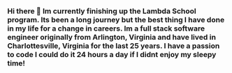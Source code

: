 ### Hi there 👋 Im currently finishing up the Lambda School program. Its been a long journey but the best thing I have done in my life for a change in careers. Im a full stack software engineer originally from Arlington, Virginia and have lived in Charlottesville, Virginia for the last 25 years. I have a passion to code I could do it 24 hours a day if I didnt enjoy my sleepy time!

<!--
**giorgio40/giorgio40** is a ✨ _special_ ✨ repository because its `README.md` (this file) appears on your GitHub profile.

Here are some ideas to get you started:

- 🔭 I’m currently working on an application for the Boys and Girls Club that might be Nationwide.
- 🌱 I’m currently learning real work environment. For Real!
- 👯 I’m looking to collaborate on anything.
- 🤔 I’m looking for help with any advice you can give me.
- 💬 Ask me about React, Javascript, HTML, CSS, python, Java
- 📫 How to reach me: ... I can be reached at georgehatzigeorgio@gmail.com or georgehatzigeorgio@zohomail.com
- ⚡ Fun fact: ... I am a former chef so I can cook too! ;)
-->
